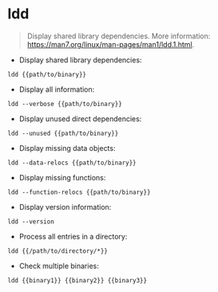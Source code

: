# ldd

> Display shared library dependencies.
> More information: <https://man7.org/linux/man-pages/man1/ldd.1.html>.

- Display shared library dependencies:

`ldd {{path/to/binary}}`

- Display all information:

`ldd --verbose {{path/to/binary}}`

- Display unused direct dependencies:

`ldd --unused {{path/to/binary}}`

- Display missing data objects:

`ldd --data-relocs {{path/to/binary}}`

- Display missing functions:

`ldd --function-relocs {{path/to/binary}}`

- Display version information:

`ldd --version`

- Process all entries in a directory:

`ldd {{/path/to/directory/*}}`

- Check multiple binaries:

`ldd {{binary1}} {{binary2}} {{binary3}}`